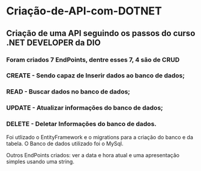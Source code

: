 # Criação-de-API-com-DOTNET
## Criação de uma API seguindo os passos do curso .NET DEVELOPER da DIO
### Foram criados 7 EndPoints, dentre esses 7, 4 são de CRUD
### CREATE - Sendo capaz de Inserir dados ao banco de dados;
### READ - Buscar dados no banco de dados;
### UPDATE - Atualizar informações do banco de dados;
### DELETE - Deletar Informações do banco de dados.

Foi utlizado o EntityFramework e o migrations para a criação do banco e da tabela.
O Banco de dados utilizado foi o MySql.

Outros EndPoints criados: ver a data e hora atual e uma apresentação simples usando uma string.

